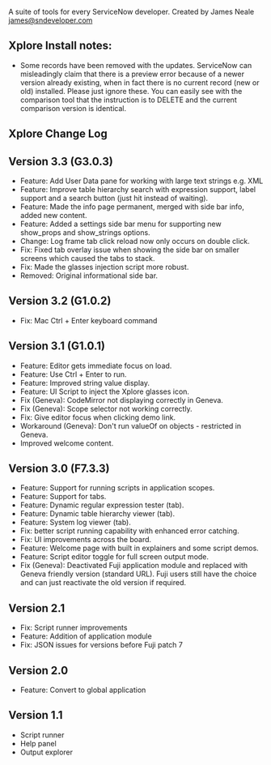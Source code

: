 A suite of tools for every ServiceNow developer.
Created by James Neale <james@sndeveloper.com>

## Xplore Install notes:
- Some records have been removed with the updates. ServiceNow can
  misleadingly claim that there is a preview error because of a newer
  version already existing, when in fact there is no current record
  (new or old) installed. Please just ignore these. You can easily
  see with the comparison tool that the instruction is to DELETE and
  the current comparison version is identical.

## Xplore Change Log

## Version 3.3 (G3.0.3)
- Feature: Add User Data pane for working with large text strings e.g. XML
- Feature: Improve table hierarchy search with expression support, label support
  and a search button (just hit <ENTER> instead of waiting).
- Feature: Made the info page permanent, merged with side bar info, added new content.
- Feature: Added a settings side bar menu for supporting new show\_props and show\_strings
  options.
- Change: Log frame tab click reload now only occurs on double click.
- Fix: Fixed tab overlay issue when showing the side bar on smaller screens
  which caused the tabs to stack.
- Fix: Made the glasses injection script more robust.
- Removed: Original informational side bar.


## Version 3.2 (G1.0.2)
- Fix: Mac Ctrl + Enter keyboard command

## Version 3.1 (G1.0.1)
- Feature: Editor gets immediate focus on load.
- Feature: Use Ctrl + Enter to run.
- Feature: Improved string value display.
- Feature: UI Script to inject the Xplore glasses icon.
- Fix (Geneva): CodeMirror not displaying correctly in Geneva.
- Fix (Geneva): Scope selector not working correctly.
- Fix: Give editor focus when clicking demo link.
- Workaround (Geneva): Don't run valueOf on objects - restricted in Geneva.
- Improved welcome content.


## Version 3.0 (F7.3.3)

- Feature: Support for running scripts in application scopes.
- Feature: Support for tabs.
- Feature: Dynamic regular expression tester (tab).
- Feature: Dynamic table hierarchy viewer (tab).
- Feature: System log viewer (tab).
- Fix: better script running capability with enhanced error catching.
- Fix: UI improvements across the board.
- Feature: Welcome page with built in explainers and some script demos.
- Feature: Script editor toggle for full screen output mode.
- Fix (Geneva): Deactivated Fuji application module and replaced with Geneva
  friendly version (standard URL). Fuji users still have the choice and can
  just reactivate the old version if required.


## Version 2.1

- Fix: Script runner improvements
- Feature: Addition of application module
- Fix: JSON issues for versions before Fuji patch 7

## Version 2.0

- Feature: Convert to global application


## Version 1.1

- Script runner
- Help panel
- Output explorer